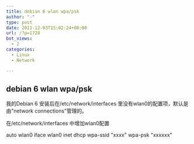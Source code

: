```yaml
---
title: debian 6 wlan wpa/psk
author: "-"
type: post
date: 2011-12-03T15:02:24+00:00
url: /?p=1728
bot_views:
  - 2
categories:
  - Linux
  - Network

---
```

## debian 6 wlan wpa/psk
我的Debian 6 安装后在/etc/network/interfaces 里没有wlan0的配置项，默认是由"network connections"管理的。

在/etc/network/interfaces 中增加wlan0配置

auto wlan0
iface wlan0 inet dhcp
	wpa-ssid "xxxx"
	wpa-psk "xxxxxx"